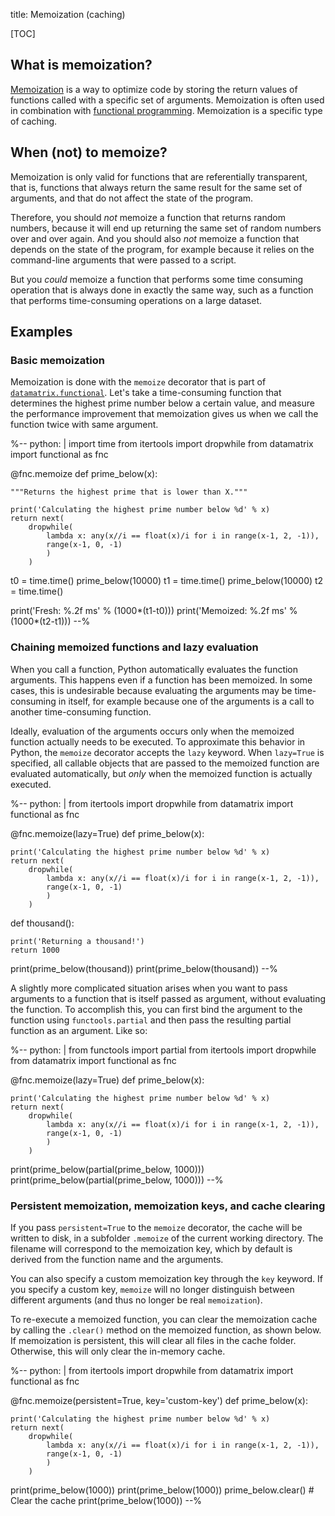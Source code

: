title: Memoization (caching)

[TOC]


## What is memoization?

[Memoization](https://en.wikipedia.org/wiki/Memoization) is a way to optimize code by storing the return values of functions called with a specific set of arguments. Memoization is often used in combination with [functional programming](%link:functional%). Memoization is a specific type of caching.


## When (not) to memoize?

Memoization is only valid for functions that are referentially transparent, that is, functions that always return the same result for the same set of arguments, and that do not affect the state of the program.

Therefore, you should *not* memoize a function that returns random numbers, because it will end up returning the same set of random numbers over and over again. And you should also *not* memoize a function that depends on the state of the program, for example because it relies on the command-line arguments that were passed to a script.

But you *could* memoize a function that performs some time consuming operation that is always done in exactly the same way, such as a function that performs time-consuming operations on a large dataset.


## Examples

### Basic memoization

Memoization is done with the `memoize` decorator that is part of [`datamatrix.functional`](%link:functional%). Let's take a time-consuming function that determines the highest prime number below a certain value, and measure the performance improvement that memoization gives us when we call the function twice with same argument.

%--
python: |
 import time
 from itertools import dropwhile
 from datamatrix import functional as fnc


 @fnc.memoize
 def prime_below(x):

 	"""Returns the highest prime that is lower than X."""

 	print('Calculating the highest prime number below %d' % x)
 	return next(
 		dropwhile(
 			lambda x: any(x//i == float(x)/i for i in range(x-1, 2, -1)),
 			range(x-1, 0, -1)
 			)
 		)


 t0 = time.time()
 prime_below(10000)
 t1 = time.time()
 prime_below(10000)
 t2 = time.time()

 print('Fresh: %.2f ms' % (1000*(t1-t0)))
 print('Memoized: %.2f ms' % (1000*(t2-t1)))
--%


### Chaining memoized functions and lazy evaluation

When you call a function, Python automatically evaluates the function arguments. This happens even if a function has been memoized. In some cases, this is undesirable because evaluating the arguments may be time-consuming in itself, for example because one of the arguments is a call to another time-consuming function.

Ideally, evaluation of the arguments occurs only when the memoized function actually needs to be executed. To approximate this behavior in Python, the `memoize` decorator accepts the `lazy` keyword. When `lazy=True` is specified, all callable objects that are passed to the memoized function are evaluated automatically, but *only* when the memoized function is actually executed.

%--
python: |
 from itertools import dropwhile
 from datamatrix import functional as fnc


 @fnc.memoize(lazy=True)
 def prime_below(x):

 	print('Calculating the highest prime number below %d' % x)
 	return next(
 		dropwhile(
 			lambda x: any(x//i == float(x)/i for i in range(x-1, 2, -1)),
 			range(x-1, 0, -1)
 			)
 		)


 def thousand():

 	print('Returning a thousand!')
 	return 1000


 print(prime_below(thousand))
 print(prime_below(thousand))
--%


A slightly more complicated situation arises when you want to pass arguments to a function that is itself passed as argument, without evaluating the function. To accomplish this, you can first bind the argument to the function using `functools.partial` and then pass the resulting partial function as an argument. Like so:

%--
python: |
 from functools import partial
 from itertools import dropwhile
 from datamatrix import functional as fnc


 @fnc.memoize(lazy=True)
 def prime_below(x):

 	print('Calculating the highest prime number below %d' % x)
 	return next(
 		dropwhile(
 			lambda x: any(x//i == float(x)/i for i in range(x-1, 2, -1)),
 			range(x-1, 0, -1)
 			)
 		)

 print(prime_below(partial(prime_below, 1000)))
 print(prime_below(partial(prime_below, 1000)))
--%


### Persistent memoization, memoization keys, and cache clearing

If you pass `persistent=True` to the `memoize` decorator, the cache will be written to disk, in a subfolder `.memoize` of the current working directory. The filename will correspond to the memoization key, which by default is derived from the function name and the arguments.

You can also specify a custom memoization key through the `key` keyword. If you specify a custom key, `memoize` will no longer distinguish between different arguments (and thus no longer be real `memoization`).

To re-execute a memoized function, you can clear the memoization cache by calling the `.clear()` method on the memoized function, as shown below. If memoization is persistent, this will clear all files in the cache folder. Otherwise, this will only clear the in-memory cache.


%--
python: |
 from itertools import dropwhile
 from datamatrix import functional as fnc


 @fnc.memoize(persistent=True, key='custom-key')
 def prime_below(x):

 	print('Calculating the highest prime number below %d' % x)
 	return next(
 		dropwhile(
 			lambda x: any(x//i == float(x)/i for i in range(x-1, 2, -1)),
 			range(x-1, 0, -1)
 			)
 		)


 print(prime_below(1000))
 print(prime_below(1000))
 prime_below.clear() # Clear the cache
 print(prime_below(1000))
--%
